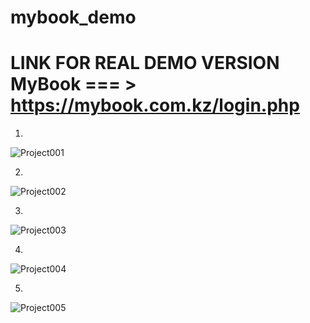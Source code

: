 # mybook_demo

# LINK FOR REAL DEMO VERSION MyBook === > https://mybook.com.kz/login.php

1)

![Project001](https://user-images.githubusercontent.com/85882093/123499962-47827780-d65c-11eb-87f7-4022e4626c5e.png)

2)

![Project002](https://user-images.githubusercontent.com/85882093/123499977-697bfa00-d65c-11eb-8e74-6d384534e867.png)

3)

![Project003](https://user-images.githubusercontent.com/85882093/123499982-739df880-d65c-11eb-95c8-3333b3d4ce5a.png)


4)

![Project004](https://user-images.githubusercontent.com/85882093/123499989-7e588d80-d65c-11eb-861c-34bdc0eff333.png)

5)

![Project005](https://user-images.githubusercontent.com/85882093/123499994-84e70500-d65c-11eb-91b4-ae00a03ad04c.png)





